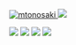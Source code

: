 [ ![mtonosaki](https://komarev.com/ghpvc/?username=mtonosaki)
](https://github.com/mtonosaki/mtonosaki/)
[![](https://img.shields.io/github/followers/mtonosaki?label=follow&logo=github&style=flat)
](https://github.com/mtonosaki)

![](https://github-profile-summary-cards.vercel.app/api/cards/profile-details?username=mtonosaki)
![](https://github-readme-streak-stats.herokuapp.com/?user=mtonosaki)
![](https://github-readme-stats.vercel.app/api/top-langs/?username=mtonosaki&layout=compact)
![](https://github-readme-stats.vercel.app/api?username=mtonosaki&count_private=true&show_icons=true)
